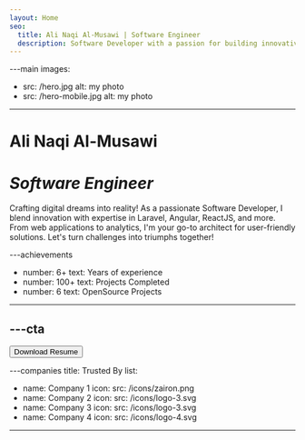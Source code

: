 ```yaml
---
layout: Home
seo:
  title: Ali Naqi Al-Musawi | Software Engineer
  description: Software Developer with a passion for building innovative and user-friendly applications.
---
```


---main
images:

- src: /hero.jpg
  alt: my photo
- src: /hero-mobile.jpg
  alt: my photo

---

# <Typewriter className="hero-name">Ali Naqi Al-Musawi</Typewriter>

# _Software Engineer_

<Sep size={12} />

Crafting digital dreams into reality! As a passionate Software Developer, I blend innovation with expertise in Laravel, Angular, ReactJS, and more. From web applications to analytics, I'm your go-to architect for user-friendly solutions. Let's turn challenges into triumphs together!

---achievements

- number: 6+
  text: Years of experience
- number: 100+
  text: Projects Completed
- number: 6
  text: OpenSource Projects

---

## ---cta

<Button download="Ali_Resume" target="_blank" href="/cv/Ali_Resume.pdf" size="lg">
  Download Resume
</Button>

---companies
title: Trusted By
list:

- name: Company 1
  icon:
  src: /icons/zairon.png
- name: Company 2
  icon:
  src: /icons/logo-3.svg
- name: Company 3
  icon:
  src: /icons/logo-3.svg
- name: Company 4
  icon:
  src: /icons/logo-4.svg

---
